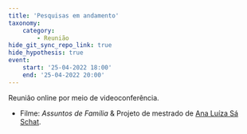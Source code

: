 ```yaml
---
title: 'Pesquisas em andamento'
taxonomy:
    category:
        - Reunião
hide_git_sync_repo_link: true
hide_hypothesis: true
event:
    start: '25-04-2022 18:00'
    end: '25-04-2022 20:00'
---
```


Reunião online por meio de videoconferência.

- Filme: *Assuntos de Família* & Projeto de mestrado de [Ana Luíza Sá Schat](/quem-somos/integrantes/ana-luiza-sa-schat).
